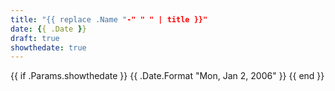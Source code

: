 ```yaml
---
title: "{{ replace .Name "-" " " | title }}"
date: {{ .Date }}
draft: true
showthedate: true
---
```


{{ if .Params.showthedate }}
<span class="post-date">{{ .Date.Format "Mon, Jan 2, 2006" }}</span>
{{ end }}
